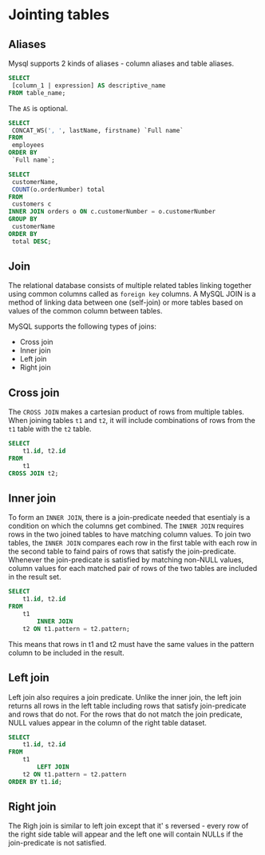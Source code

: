 # Jointing tables

## Aliases

Mysql supports 2 kinds of aliases - column aliases and table aliases.

```sql
SELECT 
 [column_1 | expression] AS descriptive_name
FROM table_name;
```

The `AS` is optional.

```sql
SELECT
 CONCAT_WS(', ', lastName, firstname) `Full name`
FROM
 employees
ORDER BY
 `Full name`;
```

```sql
SELECT
 customerName,
 COUNT(o.orderNumber) total
FROM
 customers c
INNER JOIN orders o ON c.customerNumber = o.customerNumber
GROUP BY
 customerName
ORDER BY
 total DESC;
```

## Join

The relational database consists of multiple related tables linking together using common columns called as `foreign key` columns.
A MySQL JOIN is a method of linking data between one (self-join) or more tables based on values of the common column between tables.

MySQL supports the following types of joins:

- Cross join
- Inner join
- Left join
- Right join

## Cross join

The `CROSS JOIN` makes a cartesian product of rows from multiple tables. When joining tables `t1` and `t2`, it will include combinations of rows from the `t1` table with the `t2` table.

```sql
SELECT 
    t1.id, t2.id
FROM
    t1
CROSS JOIN t2;
```

## Inner join

To form an `INNER JOIN`, there is a join-predicate needed that esentialy is a condition on which the columns get combined. The `INNER JOIN` requires rows in the two joined tables to have matching column values.
To join two tables, the `INNER JOIN` compares each row in the first table with each row in the second table to faind pairs of rows that satisfy the join-predicate. Whenever the join-predicate is satisfied by matching non-NULL values, column values for each matched pair of rows of the two tables are included in the result set.

```sql
SELECT 
    t1.id, t2.id
FROM
    t1
        INNER JOIN
    t2 ON t1.pattern = t2.pattern;
```

This means that rows in t1 and t2 must have the same values in the pattern column to be included in the result.

## Left join

Left join also requires a join predicate. Unlike the inner join, the left join returns all rows in the left table including rows that satisfy join-predicate and rows that do not.
For the rows that do not match the join predicate, NULL values appear in the column of the right table dataset.

```sql
SELECT 
    t1.id, t2.id
FROM
    t1
        LEFT JOIN
    t2 ON t1.pattern = t2.pattern
ORDER BY t1.id;
```

## Right join

The Righ join is similar to left join except that it' s reversed - every row of the right side table will appear and the left one will contain NULLs if the join-predicate is not satisfied.